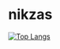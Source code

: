 # nikzas
[![Top Langs](https://github-readme-stats.vercel.app/api/top-langs/?username=nikzas&layout=compact)](https://github.com/anuraghazra/github-readme-stats)